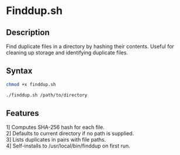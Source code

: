 # Finddup.sh

## Description

Find duplicate files in a directory by hashing their contents. Useful for cleaning up storage and identifying duplicate files.

## Syntax

```bash
chmod +x finddup.sh

./finddup.sh /path/to/directory
```

## Features
1] Computes SHA-256 hash for each file.<br/>
2] Defaults to current directory if no path is supplied.<br/>
3] Lists duplicates in pairs with file paths.<br/>
4] Self-installs to /usr/local/bin/finddup on first run.<br/>
<br/>